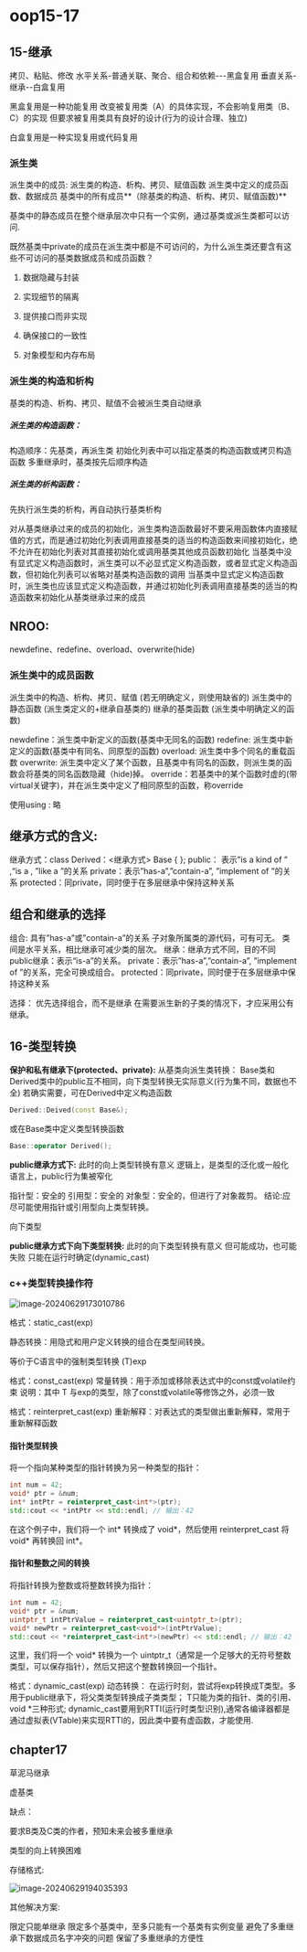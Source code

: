 # oop15-17

## 15-继承

拷贝、粘贴、修改
水平关系-普通关联、聚合、组合和依赖---黑盒复用
垂直关系-继承--白盒复用



黑盒复用是一种功能复用
改变被复用类（A）的具体实现，不会影响复用类（B、C）的实现
但要求被复用类具有良好的设计(行为的设计合理、独立)



白盒复用是一种实现复用或代码复用



### 派生类

派生类中的成员: 
派生类的构造、析构、拷贝、赋值函数
派生类中定义的成员函数、数据成员
基类中的所有成员**（除基类的构造、析构、拷贝、赋值函数)**



基类中的静态成员在整个继承层次中只有一个实例，通过基类或派生类都可以访问.



既然基类中private的成员在派生类中都是不可访问的，为什么派生类还要含有这些不可访问的基类数据成员和成员函数？

1. 数据隐藏与封装

2. 实现细节的隔离

3. 提供接口而非实现

4. 确保接口的一致性

5. 对象模型和内存布局



### 派生类的构造和析构

基类的构造、析构、拷贝、赋值不会被派生类自动继承

##### 派生类的构造函数：

构造顺序：先基类，再派生类
初始化列表中可以指定基类的构造函数或拷贝构造函数
多重继承时，基类按先后顺序构造

##### 派生类的析构函数：

先执行派生类的析构，再自动执行基类析构



对从基类继承过来的成员的初始化，派生类构造函数最好不要采用函数体内直接赋值的方式，而是通过初始化列表调用直接基类的适当的构造函数来间接初始化，绝不允许在初始化列表对其直接初始化或调用基类其他成员函数初始化
当基类中没有显式定义构造函数时，派生类可以不必显式定义构造函数，或者显式定义构造函数，但初始化列表可以省略对基类构造函数的调用
当基类中显式定义构造函数时，派生类也应该显式定义构造函数，并通过初始化列表调用直接基类的适当的构造函数来初始化从基类继承过来的成员

## NROO:

newdefine、redefine、overload、overwrite(hide)

### 派生类中的成员函数

派生类中的构造、析构、拷贝、赋值
(若无明确定义，则使用缺省的)
派生类中的静态函数
(派生类定义的+继承自基类的)
继承的基类函数
(派生类中明确定义的函数)



newdefine：派生类中新定义的函数(基类中无同名的函数)
redefine:      派生类中新定义的函数(基类中有同名、同原型的函数)
overload:     派生类中多个同名的重载函数
overwrite:    派生类中定义了某个函数，且基类中有同名的函数，则派生类的函数会将基类的同名函数隐藏（hide)掉。
override：若基类中的某个函数时虚的(带virtual关键字)，并在派生类中定义了相同原型的函数，称override

使用using : 略



## 继承方式的含义:

继承方式：class Derived：<继承方式> Base {  };
public： 表示”is a kind of ” ,“is a , ”like a ”的关系
private：表示”has-a”,”contain-a”, ”implement of ”的关系
protected：同private，同时便于在多层继承中保持这种关系



## 组合和继承的选择

组合:
具有”has-a”或”contain-a”的关系
子对象所属类的源代码，可有可无。
类间是水平关系，相比继承可减少类的层次。
继承：继承方式不同，目的不同
public继承：表示“is-a”的关系。
private：表示”has-a”,”contain-a”, ”implement of ”的关系，完全可换成组合。
protected：同private，同时便于在多层继承中保持这种关系

选择：
优先选择组合，而不是继承
在需要派生新的子类的情况下，才应采用公有继承。

## 16-类型转换

**保护和私有继承下(protected、private):**     从基类向派生类转换：
Base类和Derived类中的public互不相同，向下类型转换无实际意义(行为集不同，数据也不全)
若确实需要，可在Derived中定义构造函数

```cpp
Derived::Deived(const Base&);
```

或在Base类中定义类型转换函数

```cpp
Base::operator Derived();
```

**public继承方式下:**
此时的向上类型转换有意义
逻辑上，是类型的泛化或一般化
语言上，public行为集被窄化



指针型：安全的
引用型：安全的
对象型：安全的，但进行了对象裁剪。
结论:应尽可能使用指针或引用型向上类型转换。



向下类型

**public继承方式下向下类型转换:**
此时的向下类型转换有意义
但可能成功，也可能失败
只能在运行时确定(dynamic_cast)



### c++类型转换操作符

![image-20240629173010786](C:\Users\10164\AppData\Roaming\Typora\typora-user-images\image-20240629173010786.png)

格式：static_cast<T>(exp)

静态转换：用隐式和用户定义转换的组合在类型间转换。

等价于C语言中的强制类型转换 (T)exp



格式：const_cast<T>(exp)
常量转换：用于添加或移除表达式中的const或volatile约束
说明：其中 T 与exp的类型，除了const或volatile等修饰之外，必须一致



格式：reinterpret_cast<T>(exp)
重新解释：对表达式的类型做出重新解释，常用于重新解释函数

#### 指针类型转换

将一个指向某种类型的指针转换为另一种类型的指针：

```cpp
int num = 42;
void* ptr = &num;
int* intPtr = reinterpret_cast<int*>(ptr);
std::cout << *intPtr << std::endl; // 输出：42
```

在这个例子中，我们将一个 int* 转换成了 void*，然后使用 reinterpret_cast 将 void* 再转换回 int*。

#### 指针和整数之间的转换

将指针转换为整数或将整数转换为指针：

```cpp
int num = 42;
void* ptr = &num;
uintptr_t intPtrValue = reinterpret_cast<uintptr_t>(ptr);
void* newPtr = reinterpret_cast<void*>(intPtrValue);
std::cout << *reinterpret_cast<int*>(newPtr) << std::endl; // 输出：42
```

这里，我们将一个 void* 转换为一个 uintptr_t（通常是一个足够大的无符号整数类型，可以保存指针），然后又把这个整数转换回一个指针。



格式：dynamic_cast<T>(exp)
动态转换：
在运行时刻，尝试将exp转换成T类型。多用于public继承下，将父类类型转换成子类类型；
T只能为类的指针、类的引用、void *三种形式;
dynamic_cast要用到RTTI(运行时类型识别),通常各编译器都是通过虚拟表(VTable)来实现RTTI的，因此类中要有虚函数，才能使用.





## chapter17

草泥马继承



虚基类

缺点：    

要求B类及C类的作者，预知未来会被多重继承

类型的向上转换困难

存储格式:

![image-20240629194035393](C:\Users\10164\AppData\Roaming\Typora\typora-user-images\image-20240629194035393.png)

其他解决方案:

限定只能单继承
限定多个基类中，至多只能有一个基类有实例变量
避免了多重继承下数据成员名字冲突的问题
保留了多重继承的方便性